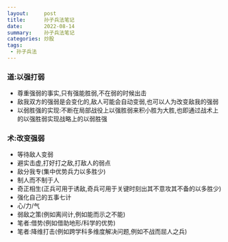 ```yaml
---
layout:     post
title:      孙子兵法笔记
date:       2022-08-14
summary:    孙子兵法笔记
categories: 炒股
tags:
 - 孙子兵法
---
```


### 道:以强打弱

+ 尊重强弱的事实,只有强能胜弱,不在弱的时候出击
+ 敌我双方的强弱是会变化的,敌人可能会自动变弱,也可以人为改变敌我的强弱
+ 以弱胜强的实现:不断在局部战役上以强胜弱来积小胜为大胜,也即通过战术上的以强胜弱实现战略上的以弱胜强

### 术:改变强弱

+ 等待敌人变弱
+ 避实击虚,打好打之敌,打敌人的弱点
+ 敌分我专(集中优势兵力以多胜少)
+ 制人而不制于人
+ 奇正相生(正兵可用于诱敌,奇兵可用于关键时刻出其不意攻其不备的以多胜少)
+ 强化自己的五事七计
+ 心/力/气
+ 弱敌之策(例如离间计,例如能而示之不能)
+ 笔者:借势(例如借助地形/科学的优势)
+ 笔者:降维打击(例如跨学科多维度解决问题,例如不战而屈人之兵)

